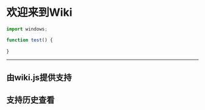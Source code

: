 <!-- TITLE: Home -->
<!-- SUBTITLE: A quick summary of Home -->

# 欢迎来到Wiki
```javascript
import windows;

function test() {
  
}
```


-----



## 由wiki.js提供支持

## 支持历史查看
